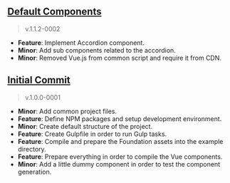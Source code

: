 [Default Components](https://github.com/sirthxalot/vue-foundation-components/milestone/1)
------------------------------------------------------------------------------------- 

> v.1.1.2-0002

* **Feature**: Implement Accordion component.
* **Minor**: Add sub components related to the accordion.
* **Minor**: Removed Vue.js from common script and require it from CDN.


[Initial Commit](https://github.com/sirthxalot/vue-foundation-components/issues/1)
------------------------------------------------------------------------------------- 

> v.1.0.0-0001

* **Minor**: Add common project files.
* **Feature**: Define NPM packages and setup development environment.
* **Minor**: Create default structure of the project.
* **Feature**: Create Gulpfile in order to run Gulp tasks.
* **Feature**: Compile and prepare the Foundation assets into the example directory.
* **Feature**: Prepare everything in order to compile the Vue components.
* **Minor**: Add a little dummy component in order to test the component generation.
